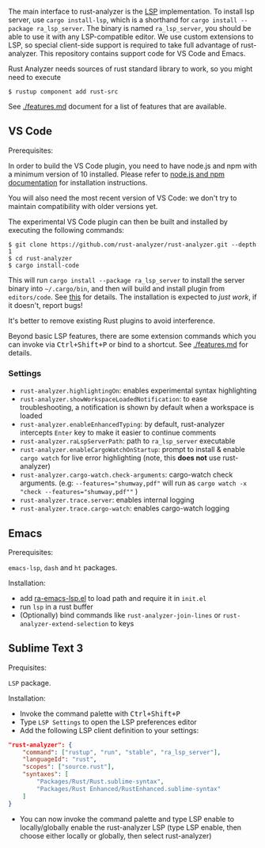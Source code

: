 The main interface to rust-analyzer is the
[LSP](https://microsoft.github.io/language-server-protocol/) implementation. To
install lsp server, use `cargo install-lsp`, which is a shorthand for `cargo
install --package ra_lsp_server`. The binary is named `ra_lsp_server`, you
should be able to use it with any LSP-compatible editor. We use custom
extensions to LSP, so special client-side support is required to take full
advantage of rust-analyzer. This repository contains support code for VS Code
and Emacs.

Rust Analyzer needs sources of rust standard library to work, so you might need
to execute

```
$ rustup component add rust-src
```

See [./features.md](./features.md) document for a list of features that are available.

## VS Code

Prerequisites:

In order to build the VS Code plugin, you need to have node.js and npm with
a minimum version of 10 installed. Please refer to
[node.js and npm documentation](https://nodejs.org) for installation instructions.

You will also need the most recent version of VS Code: we don't try to
maintain compatibility with older versions yet.

The experimental VS Code plugin can then be built and installed by executing the
following commands:

```
$ git clone https://github.com/rust-analyzer/rust-analyzer.git --depth 1
$ cd rust-analyzer
$ cargo install-code
```

This will run `cargo install --package ra_lsp_server` to install the server
binary into `~/.cargo/bin`, and then will build and install plugin from
`editors/code`. See
[this](https://github.com/rust-analyzer/rust-analyzer/blob/69ee5c9c5ef212f7911028c9ddf581559e6565c3/crates/tools/src/main.rs#L37-L56)
for details. The installation is expected to *just work*, if it doesn't, report
bugs!

It's better to remove existing Rust plugins to avoid interference.

Beyond basic LSP features, there are some extension commands which you can
invoke via <kbd>Ctrl+Shift+P</kbd> or bind to a shortcut. See [./features.md](./features.md)
for details.

### Settings

* `rust-analyzer.highlightingOn`: enables experimental syntax highlighting
* `rust-analyzer.showWorkspaceLoadedNotification`: to ease troubleshooting, a
  notification is shown by default when a workspace is loaded
* `rust-analyzer.enableEnhancedTyping`: by default, rust-analyzer intercepts
  `Enter` key to make it easier to continue comments
* `rust-analyzer.raLspServerPath`: path to `ra_lsp_server` executable
* `rust-analyzer.enableCargoWatchOnStartup`: prompt to install & enable `cargo
  watch` for live error highlighting (note, this **does not** use rust-analyzer)
* `rust-analyzer.cargo-watch.check-arguments`: cargo-watch check arguments. 
  (e.g: `--features="shumway,pdf"` will run as `cargo watch -x "check --features="shumway,pdf""` )  
* `rust-analyzer.trace.server`: enables internal logging
* `rust-analyzer.trace.cargo-watch`: enables cargo-watch logging


## Emacs

Prerequisites:

`emacs-lsp`, `dash` and `ht` packages.

Installation:

* add
[ra-emacs-lsp.el](https://github.com/rust-analyzer/rust-analyzer/blob/69ee5c9c5ef212f7911028c9ddf581559e6565c3/editors/emacs/ra-emacs-lsp.el)
to load path and require it in `init.el`
* run `lsp` in a rust buffer
* (Optionally) bind commands like `rust-analyzer-join-lines` or `rust-analyzer-extend-selection` to keys


## Sublime Text 3

Prequisites:

`LSP` package.

Installation:

* Invoke the command palette with <kbd>Ctrl+Shift+P</kbd>
* Type `LSP Settings` to open the LSP preferences editor
* Add the following LSP client definition to your settings:

```json
"rust-analyzer": {
    "command": ["rustup", "run", "stable", "ra_lsp_server"],
    "languageId": "rust",
    "scopes": ["source.rust"],
    "syntaxes": [
        "Packages/Rust/Rust.sublime-syntax",
        "Packages/Rust Enhanced/RustEnhanced.sublime-syntax"
    ]
}
```

* You can now invoke the command palette and type LSP enable to locally/globally enable the rust-analyzer LSP (type LSP enable, then choose either locally or globally, then select rust-analyzer)
